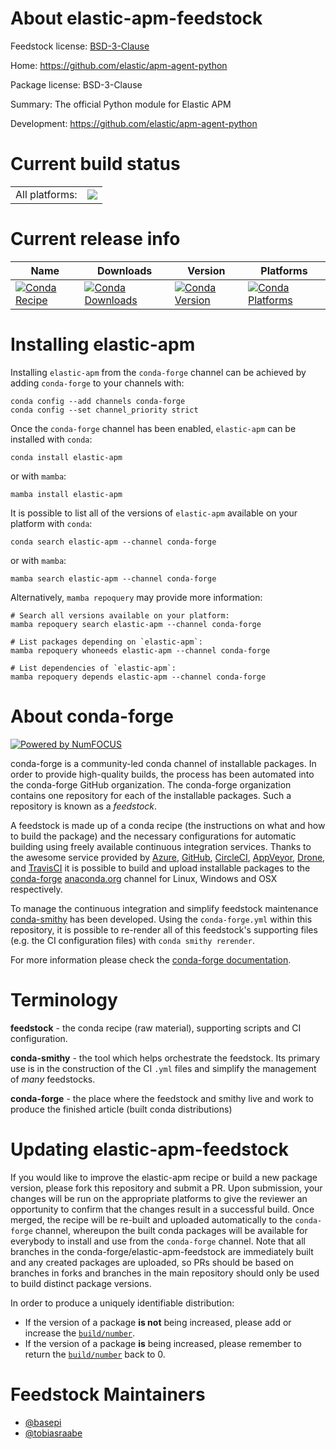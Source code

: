 About elastic-apm-feedstock
===========================

Feedstock license: [BSD-3-Clause](https://github.com/conda-forge/elastic-apm-feedstock/blob/main/LICENSE.txt)

Home: https://github.com/elastic/apm-agent-python

Package license: BSD-3-Clause

Summary: The official Python module for Elastic APM

Development: https://github.com/elastic/apm-agent-python

Current build status
====================


<table><tr><td>All platforms:</td>
    <td>
      <a href="https://dev.azure.com/conda-forge/feedstock-builds/_build/latest?definitionId=12695&branchName=main">
        <img src="https://dev.azure.com/conda-forge/feedstock-builds/_apis/build/status/elastic-apm-feedstock?branchName=main">
      </a>
    </td>
  </tr>
</table>

Current release info
====================

| Name | Downloads | Version | Platforms |
| --- | --- | --- | --- |
| [![Conda Recipe](https://img.shields.io/badge/recipe-elastic--apm-green.svg)](https://anaconda.org/conda-forge/elastic-apm) | [![Conda Downloads](https://img.shields.io/conda/dn/conda-forge/elastic-apm.svg)](https://anaconda.org/conda-forge/elastic-apm) | [![Conda Version](https://img.shields.io/conda/vn/conda-forge/elastic-apm.svg)](https://anaconda.org/conda-forge/elastic-apm) | [![Conda Platforms](https://img.shields.io/conda/pn/conda-forge/elastic-apm.svg)](https://anaconda.org/conda-forge/elastic-apm) |

Installing elastic-apm
======================

Installing `elastic-apm` from the `conda-forge` channel can be achieved by adding `conda-forge` to your channels with:

```
conda config --add channels conda-forge
conda config --set channel_priority strict
```

Once the `conda-forge` channel has been enabled, `elastic-apm` can be installed with `conda`:

```
conda install elastic-apm
```

or with `mamba`:

```
mamba install elastic-apm
```

It is possible to list all of the versions of `elastic-apm` available on your platform with `conda`:

```
conda search elastic-apm --channel conda-forge
```

or with `mamba`:

```
mamba search elastic-apm --channel conda-forge
```

Alternatively, `mamba repoquery` may provide more information:

```
# Search all versions available on your platform:
mamba repoquery search elastic-apm --channel conda-forge

# List packages depending on `elastic-apm`:
mamba repoquery whoneeds elastic-apm --channel conda-forge

# List dependencies of `elastic-apm`:
mamba repoquery depends elastic-apm --channel conda-forge
```


About conda-forge
=================

[![Powered by
NumFOCUS](https://img.shields.io/badge/powered%20by-NumFOCUS-orange.svg?style=flat&colorA=E1523D&colorB=007D8A)](https://numfocus.org)

conda-forge is a community-led conda channel of installable packages.
In order to provide high-quality builds, the process has been automated into the
conda-forge GitHub organization. The conda-forge organization contains one repository
for each of the installable packages. Such a repository is known as a *feedstock*.

A feedstock is made up of a conda recipe (the instructions on what and how to build
the package) and the necessary configurations for automatic building using freely
available continuous integration services. Thanks to the awesome service provided by
[Azure](https://azure.microsoft.com/en-us/services/devops/), [GitHub](https://github.com/),
[CircleCI](https://circleci.com/), [AppVeyor](https://www.appveyor.com/),
[Drone](https://cloud.drone.io/welcome), and [TravisCI](https://travis-ci.com/)
it is possible to build and upload installable packages to the
[conda-forge](https://anaconda.org/conda-forge) [anaconda.org](https://anaconda.org/)
channel for Linux, Windows and OSX respectively.

To manage the continuous integration and simplify feedstock maintenance
[conda-smithy](https://github.com/conda-forge/conda-smithy) has been developed.
Using the ``conda-forge.yml`` within this repository, it is possible to re-render all of
this feedstock's supporting files (e.g. the CI configuration files) with ``conda smithy rerender``.

For more information please check the [conda-forge documentation](https://conda-forge.org/docs/).

Terminology
===========

**feedstock** - the conda recipe (raw material), supporting scripts and CI configuration.

**conda-smithy** - the tool which helps orchestrate the feedstock.
                   Its primary use is in the construction of the CI ``.yml`` files
                   and simplify the management of *many* feedstocks.

**conda-forge** - the place where the feedstock and smithy live and work to
                  produce the finished article (built conda distributions)


Updating elastic-apm-feedstock
==============================

If you would like to improve the elastic-apm recipe or build a new
package version, please fork this repository and submit a PR. Upon submission,
your changes will be run on the appropriate platforms to give the reviewer an
opportunity to confirm that the changes result in a successful build. Once
merged, the recipe will be re-built and uploaded automatically to the
`conda-forge` channel, whereupon the built conda packages will be available for
everybody to install and use from the `conda-forge` channel.
Note that all branches in the conda-forge/elastic-apm-feedstock are
immediately built and any created packages are uploaded, so PRs should be based
on branches in forks and branches in the main repository should only be used to
build distinct package versions.

In order to produce a uniquely identifiable distribution:
 * If the version of a package **is not** being increased, please add or increase
   the [``build/number``](https://docs.conda.io/projects/conda-build/en/latest/resources/define-metadata.html#build-number-and-string).
 * If the version of a package **is** being increased, please remember to return
   the [``build/number``](https://docs.conda.io/projects/conda-build/en/latest/resources/define-metadata.html#build-number-and-string)
   back to 0.

Feedstock Maintainers
=====================

* [@basepi](https://github.com/basepi/)
* [@tobiasraabe](https://github.com/tobiasraabe/)

